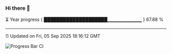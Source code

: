 ### Hi there 👋

⏳ Year progress { ████████████████████▁▁▁▁▁▁▁▁▁▁ } 67.88 %

---

⏰ Updated on Fri, 05 Sep 2025 18:16:12 GMT

![Progress Bar CI](https://github.com/code-lakshay/GitHub-Actions-Demo/workflows/Progress%20Bar%20CI/badge.svg)
